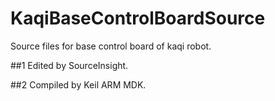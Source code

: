 # KaqiBaseControlBoardSource
Source files for base control board of kaqi robot.

##1 Edited by SourceInsight.

##2 Compiled by Keil ARM MDK.
